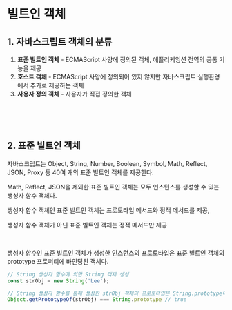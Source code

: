 # 빌트인 객체

## 1. 자바스크립트 객체의 분류

1. **표준 빌트인 객체** - ECMAScript 사양에 정의된 객체, 애플리케잉션 전역의 공통 기능을 제공
2. **호스트 객체** - ECMAScript 사양에 정의되어 있지 않지만 자바스크립트 실행환경에서 추가로 제공하는 객체
3. **사용자 정의 객체** - 사용자가 직접 정의한 객체



<br>

<br>

<br>

## 2. 표준 빌트인 객체

자바스크립트는 Object, String, Number, Boolean, Symbol, Math, Reflect, JSON, Proxy 등 40여 개의 표준 빌트인 객체를 제공한다.

Math, Reflect, JSON을 제외한 표준 빌트인 객체는 모두 인스턴스를 생성할 수 있는 생성자 함수 객체다.

생성자 함수 객체인 표준 빌트인 객체는 프로토타입 메서드와 정적 메서드를 제공,

생성자 함수 객체가 아닌 표준 빌트인 객체는 정적 메서드만 제공

<br>

생성자 함수인 표준 빌트인 객체가 생성한 인스턴스의 프로토타입은 표준 빌트인 객체의 prototype 프로퍼티에 바인딩된 객체다.

```js
// String 생성자 함수에 의한 String 객체 생성
const strObj = new String('Lee');

// String 생성자 함수를 통해 생성한 strObj 객체의 프로토타입은 String.prototype이다
Object.getPrototypeOf(strObj) === String.prototype // true
```

